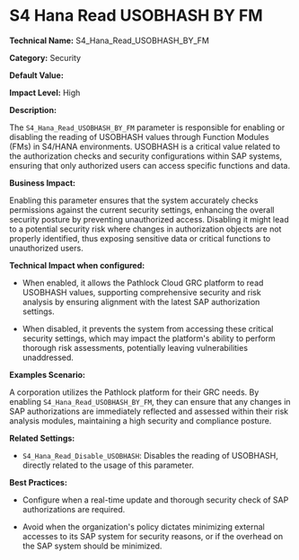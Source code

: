 # S4 Hana Read USOBHASH BY FM

**Technical Name:** S4_Hana_Read_USOBHASH_BY_FM

**Category:** Security

**Default Value:**

**Impact Level:** High

**Description:**

The `S4_Hana_Read_USOBHASH_BY_FM` parameter is responsible for enabling or disabling the reading of USOBHASH values through Function Modules (FMs) in S4/HANA environments. USOBHASH is a critical value related to the authorization checks and security configurations within SAP systems, ensuring that only authorized users can access specific functions and data.

**Business Impact:**

Enabling this parameter ensures that the system accurately checks permissions against the current security settings, enhancing the overall security posture by preventing unauthorized access. Disabling it might lead to a potential security risk where changes in authorization objects are not properly identified, thus exposing sensitive data or critical functions to unauthorized users.

**Technical Impact when configured:**

- When enabled, it allows the Pathlock Cloud GRC platform to read USOBHASH values, supporting comprehensive security and risk analysis by ensuring alignment with the latest SAP authorization settings.
  
- When disabled, it prevents the system from accessing these critical security settings, which may impact the platform's ability to perform thorough risk assessments, potentially leaving vulnerabilities unaddressed.

**Examples Scenario:**

A corporation utilizes the Pathlock platform for their GRC needs. By enabling `S4_Hana_Read_USOBHASH_BY_FM`, they can ensure that any changes in SAP authorizations are immediately reflected and assessed within their risk analysis modules, maintaining a high security and compliance posture.

**Related Settings:**

- `S4_Hana_Read_Disable_USOBHASH`: Disables the reading of USOBHASH, directly related to the usage of this parameter.

**Best Practices:** 

- Configure when a real-time update and thorough security check of SAP authorizations are required.
  
- Avoid when the organization's policy dictates minimizing external accesses to its SAP system for security reasons, or if the overhead on the SAP system should be minimized.